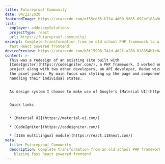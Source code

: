 ```yaml
---
title: Futureproof Community
date: 04/22/2020
featuredImage: https://ucarecdn.com/ef55cd35-b7f4-4d00-9665-692bf188a907/
list:
  employer: oddesseySolutions
  projectType: react
  url: https://futureproof.community/
excerpt: Complete transformation from an old school PHP framework to a blazing
  fast React powered frontend.
devicePreview: https://ucarecdn.com/b3f15998-741d-4d2f-a260-018854b1c047/
content: >-
  This was a redesign of an existing site built with
  [CodeIgniter](https://codeigniter.com/), a PHP framework. I worked on this
  project along with two other developers, an API developer, Redux wizard and me
  the pixel pusher. My main focus was styling up the page and components and
  handling their individual states.


  As design system I choose to make use of Google’s [Material UI](https://material-ui.com/). This design system speared me the hassle of developing all kinds of basic components and behaviours. This UI system was new to me but was very worthwhile using.


  Quick links


  * [Material UI](https://material-ui.com/)

  * [CodeIgniter](https://codeigniter.com/)

  * [I18n multilingual module](https://react.i18next.com/)
meta:
  title: Futureproof Community
  description: Complete transformation from an old school PHP framework to a
    blazing fast React powered frontend.
---
```

